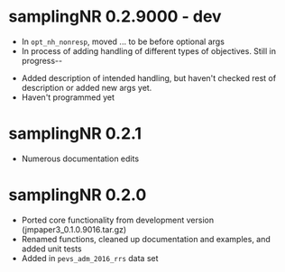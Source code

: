# samplingNR 0.2.9000 - dev

* In `opt_nh_nonresp`, moved ... to be before optional args
* In process of adding handling of different types of objectives. Still in progress--
- Added description of intended handling, but haven't checked rest of description or added new args yet.
- Haven't programmed yet


# samplingNR 0.2.1

* Numerous documentation edits

# samplingNR 0.2.0

* Ported core functionality from development version (jmpaper3_0.1.0.9016.tar.gz)
* Renamed functions, cleaned up documentation and examples, and added unit tests
* Added in `pevs_adm_2016_rrs` data set
